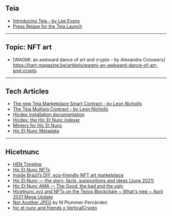 

## Teia

* [Introducing Teia - by Lee Evans](https://xtz.news/nft-news/introducing-teia/)
* [Press Relase for the Teia Launch](https://blog.teia.art/blog/teia-launch-press-release)
***
## Topic: NFT art

* [WAGMI: an awkward dance of art and crypto - by Alexandra Crouwers] https://hart-magazine.be/artikels/wagmi-an-awkward-dance-of-art-and-crypto
***
## Tech Articles

* [The new Teia Marketplace Smart Contract - by Leon Nicholls](https://leonnicholls.medium.com/hic-et-nunc-v3-marketplace-smart-contract-ca1882b01b66)
* [The Teia Multisig Contract - by Leon Nicholls](https://leonnicholls.medium.com/hic-et-nunc-multi-sig-smart-contract-d1f63fe5d24)
* [Hicdex installation documentation](https://docs.google.com/document/d/1ER-IXFzpjE9fBIqDeNaaVECMkK9uvmQimUxghHbbYlU/edit?usp=sharing)
* [Hicdex: the Hic Et Nunc indexer](https://leonnicholls.medium.com/hicdex-the-hic-et-nunc-indexer-bd45f27a228f)
* [Minters for Hic Et Nunc](https://leonnicholls.medium.com/minters-for-hic-et-nunc-8b244b3d7ce0)
* [Hic Et Nunc Metadata](https://leonnicholls.medium.com/hic-et-nunc-metadata-40e594530e31)

***
## Hicetnunc

* [HEN Timeline](https://github.com/i3games/hen-timeline/blob/main/timeline.md)
* [Hic Et Nunc NFTs](https://leonnicholls.medium.com/hic-et-nunc-nfts-61743765b2ac)
* [Inside Brazil’s DIY, eco-friendly NFT art marketplace](https://restofworld.org/2021/inside-brazils-diy-nft-art-marketplace/)
* [Hic Et Nunc — the story, facts, suppositions and ideas (June 2021)](https://matheussiq8.medium.com/hic-et-nunc-the-story-facts-suppositions-and-ideas-june-2021-19927f9106ad)
* [Hic Et Nunc AMA — The Good, the bad and the ugly](https://matheussiq8.medium.com/hic-et-nunc-ama-the-good-the-bad-and-the-ugly-a241c922b2d2)
* [Hicetnunc.xyz and NFTs on the Tezos Blockchain ~ What's new ~ April 2021 Mega Update](https://gorillasun.de/blog/Hicetnunc.xyz-and-NFTs-on-the-Tezos-Blockchain-~-What's-new-~-April-2021-Update)
* [Not Another JPEG](https://www.plummerfernandez.com/works/not-another-jpeg/) by M Plummer-Fernández
* [hic et nunc and friends x VerticalCrypto](https://youtu.be/ybuT_aPU5Cg)

